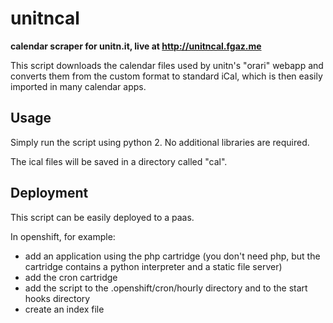 # unitncal

**calendar scraper for unitn.it, live at http://unitncal.fgaz.me**

This script downloads the calendar files used by unitn's "orari" webapp and
converts them from the custom format to standard iCal, which is then
easily imported in many calendar apps.

## Usage

Simply run the script using python 2.
No additional libraries are required.

The ical files will be saved in a directory called "cal".

## Deployment

This script can be easily deployed to a paas.

In openshift, for example:

* add an application using the php cartridge (you don't need php, but the cartridge contains a python interpreter and a static file server)
* add the cron cartridge
* add the script to the .openshift/cron/hourly directory and to the start hooks directory
* create an index file
